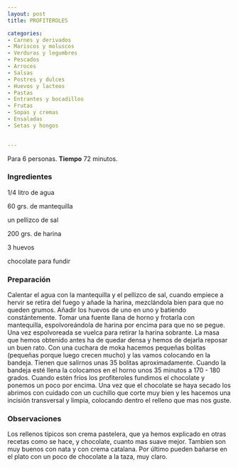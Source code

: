 ```yaml
---
layout: post
title: PROFITEROLES

categories:
- Carnes y derivados
- Mariscos y moluscos
- Verduras y legumbres
- Pescados
- Arroces
- Salsas
- Postres y dulces
- Huevos y lacteos
- Pastas
- Entrantes y bocadillos
- Frutas
- Sopas y cremas
- Ensaladas
- Setas y hongos
 

---
```


Para 6 personas.
<b>Tiempo</b> 72 minutos.

<h3>Ingredientes</h3>

1/4 litro de agua

60 grs. de mantequilla

un pellizco de sal

200 grs. de harina

3 huevos

chocolate para fundir

<h3>Preparación</h3>

Calentar el agua con la mantequilla y el pellizco de sal, cuando empiece a hervir se retira del fuego y añade la harina, mezclándola bien para que no queden grumos. Añadir los huevos de uno en uno y batiendo constántemente. Tomar una fuente llana de horno y frotarla con mantequilla, espolvoreándola de harina por encima para que no se pegue. Una vez espolvoreada se vuelca para retirar la harina sobrante. La masa que hemos obtenido antes ha de quedar densa y hemos de dejarla reposar un buen rato. Con una cuchara de moka hacemos pequeñas bolitas (pequeñas porque luego crecen mucho) y las vamos colocando en la bandeja. Tienen que salirnos unas 35 bolitas aproximadamente. Cuando la bandeja esté llena la colocamos en el horno unos 35 minutos a 170 - 180 grados. Cuando estén fríos los profiteroles fundimos el chocolate y ponemos un poco por encima. Una vez que el chocolate se haya secado los abrimos con cuidado con un cuchillo que corte muy bien y les hacemos una incisión transversal y limpia, colocando dentro el relleno que mas nos guste.

<h3>Observaciones</h3>

Los rellenos típicos son crema pastelera, que ya hemos explicado en otras recetas como se hace, y chocolate, cuanto mas suave mejor. Tambien son muy buenos con nata y con crema catalana. Por último pueden bañarse en el plato con un poco de chocolate a la taza, muy claro.

